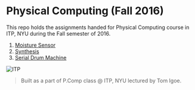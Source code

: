 # Physical Computing (Fall 2016)
This repo holds the assignments handed for Physical Computing course in ITP, NYU during the Fall semester of 2016.

1. [Moisture Sensor](https://github.com/juniorxsound/Physical-Computing-Fall-2016/tree/master/Moisture%20Sensor)
2. [Synthesis](https://github.com/juniorxsound/Physical-Computing-Fall-2016/tree/master/Synthesis)
3. [Serial Drum Machine](https://github.com/juniorxsound/Physical-Computing-Fall-2016/tree/master/Serial%20Drum%20Machine)

![ITP](https://github.com/juniorxsound/ICM-Fall-2016-/blob/master/assets/itp_logo.png "ITP Logo")

> Built as a part of P.Comp class @ ITP, NYU lectured by Tom Igoe.
